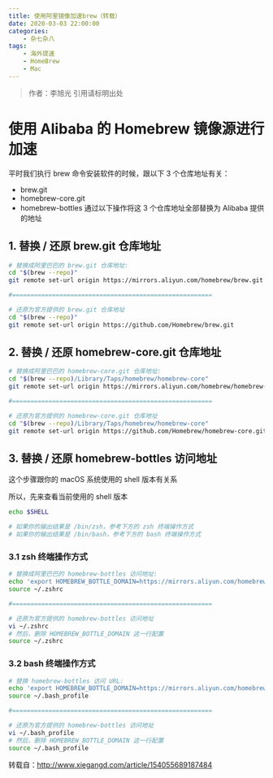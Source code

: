 ```yaml
---
title: 使用阿里镜像加速brew（转载）
date: 2020-03-03 22:00:00
categories: 
	- 杂七杂八
tags:
	- 海外提速
	- HomeBrew
	- Mac
---
```

> 作者：李旭光
> 引用请标明出处

# 使用 Alibaba 的 Homebrew 镜像源进行加速
平时我们执行 brew 命令安装软件的时候，跟以下 3 个仓库地址有关：
- brew.git
- homebrew-core.git
- homebrew-bottles
通过以下操作将这 3 个仓库地址全部替换为 Alibaba 提供的地址

## 1. 替换 / 还原 brew.git 仓库地址
``` bash
# 替换成阿里巴巴的 brew.git 仓库地址:
cd "$(brew --repo)"
git remote set-url origin https://mirrors.aliyun.com/homebrew/brew.git

#=======================================================

# 还原为官方提供的 brew.git 仓库地址
cd "$(brew --repo)"
git remote set-url origin https://github.com/Homebrew/brew.git
```

## 2. 替换 / 还原 homebrew-core.git 仓库地址
``` bash
# 替换成阿里巴巴的 homebrew-core.git 仓库地址:
cd "$(brew --repo)/Library/Taps/homebrew/homebrew-core"
git remote set-url origin https://mirrors.aliyun.com/homebrew/homebrew-core.git

#=======================================================

# 还原为官方提供的 homebrew-core.git 仓库地址
cd "$(brew --repo)/Library/Taps/homebrew/homebrew-core"
git remote set-url origin https://github.com/Homebrew/homebrew-core.git
```

## 3. 替换 / 还原 homebrew-bottles 访问地址
这个步骤跟你的 macOS 系统使用的 shell 版本有关系

所以，先来查看当前使用的 shell 版本

``` bash
echo $SHELL

# 如果你的输出结果是 /bin/zsh，参考下方的 zsh 终端操作方式
# 如果你的输出结果是 /bin/bash，参考下方的 bash 终端操作方式
```
### 3.1 zsh 终端操作方式
``` bash
# 替换成阿里巴巴的 homebrew-bottles 访问地址:
echo 'export HOMEBREW_BOTTLE_DOMAIN=https://mirrors.aliyun.com/homebrew/homebrew-bottles' >> ~/.zshrc
source ~/.zshrc

#=======================================================

# 还原为官方提供的 homebrew-bottles 访问地址
vi ~/.zshrc
# 然后，删除 HOMEBREW_BOTTLE_DOMAIN 这一行配置
source ~/.zshrc
```
### 3.2 bash 终端操作方式
``` bash
# 替换 homebrew-bottles 访问 URL:
echo 'export HOMEBREW_BOTTLE_DOMAIN=https://mirrors.aliyun.com/homebrew/homebrew-bottles' >> ~/.bash_profile
source ~/.bash_profile

#=======================================================

# 还原为官方提供的 homebrew-bottles 访问地址
vi ~/.bash_profile
# 然后，删除 HOMEBREW_BOTTLE_DOMAIN 这一行配置
source ~/.bash_profile
```

转载自：http://www.xiegangd.com/article/154055689187484